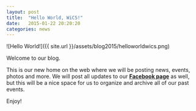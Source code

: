 ```yaml
---
layout: post
title:  "Hello World, WiCS!"
date:   2015-01-22 20:20:20
categories: news
---
```


![Hello World!]({{ site.url }}/assets/blog2015/helloworldwics.png)

Welcome to our blog.

This is our new home on the web where we will be posting news, events, photos and more. We will post all updates to our [**Facebook page**][fblink] as well, but this will be a nice space for us to organize and archive all of our past events.

Enjoy!

[fblink]:	https://www.facebook.com/CUWICS
